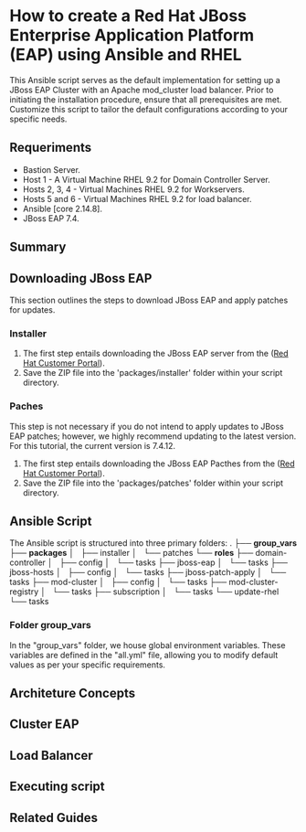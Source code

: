 # How to create a Red Hat JBoss Enterprise Application Platform (EAP) using Ansible and RHEL
This Ansible script serves as the default implementation for setting up a JBoss EAP Cluster with an Apache mod_cluster load balancer. Prior to initiating the installation procedure, ensure that all prerequisites are met. Customize this script to tailor the default configurations according to your specific needs.

## Requeriments

* Bastion Server.
* Host 1 - A Virtual Machine RHEL 9.2 for Domain Controller Server.
* Hosts 2, 3, 4 - Virtual Machines RHEL 9.2 for Workservers.
* Hosts 5 and 6 - Virtual Machines RHEL 9.2 for load balancer. 
* Ansible [core 2.14.8].
* JBoss EAP 7.4.

## Summary

## Downloading JBoss EAP 
This section outlines the steps to download JBoss EAP and apply patches for updates.

### Installer
1. The first step entails downloading the JBoss EAP server from the ([Red Hat Customer Portal](https://access.redhat.com)).
2. Save the ZIP file into the 'packages/installer' folder within your script directory.

### Paches
This step is not necessary if you do not intend to apply updates to JBoss EAP patches; however, we highly recommend updating to the latest version. For this tutorial, the current version is 7.4.12.

1. The first step entails downloading the JBoss EAP Pacthes from the ([Red Hat Customer Portal](https://access.redhat.com)).
2. Save the ZIP file into the 'packages/patches' folder within your script directory.

## Ansible Script

The Ansible script is structured into three primary folders:
.
├── **group_vars**
├── **packages**
│   ├── installer
│   └── patches
└── **roles**
    ├── domain-controller
    │   ├── config
    │   └── tasks
    ├── jboss-eap
    │   └── tasks
    ├── jboss-hosts
    │   ├── config
    │   └── tasks
    ├── jboss-patch-apply
    │   └── tasks
    ├── mod-cluster
    │   ├── config
    │   └── tasks
    ├── mod-cluster-registry
    │   └── tasks
    ├── subscription
    │   └── tasks
    └── update-rhel
        └── tasks

### Folder group_vars

In the "group_vars" folder, we house global environment variables. These variables are defined in the "all.yml" file, allowing you to modify default values as per your specific requirements.


## Architeture Concepts 

## Cluster EAP

## Load Balancer

## Executing script

## Related Guides

